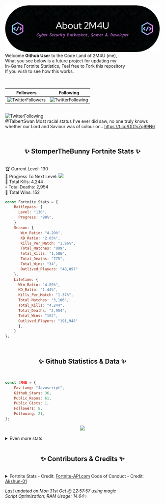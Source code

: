 
  ![Header](./src/github-banner.png)
  <br>
  Welcome **Github User** to the Code Land of 2M4U (me),<br>
  What you see below is a future project for updating my<br>
  In-Game Fortnite Statistics, Feel free to Fork this repository<br>
  If you wish to see how this works.
  <br><br>
  <br>
  
  | Followers  | Following |
  | ---------- |:---------:|
  | ![TwitterFollowers](https://img.shields.io/badge/Twitter%20Followers-77-blue)  | ![TwitterFollowing](https://img.shields.io/badge/Twitter%20Following-218-blue)  |


  <br>![TwitterFollowing](https://img.shields.io/badge/Latest%20Tweet--blue)<br>
  @TalbertSwan Most racial status I've ever did saw, no one truly knows whether our Lord and Saviour was of colour or… https://t.co/DDfyZq99N6
   
  <br><h2 align="center"> ✨ StomperTheBunny Fortnite Stats ✨</h2><br>
  🏆 Current Level: 130<br>
  🎉 Progress To Next Level: ![](https://geps.dev/progress/98)<br>
  🎯 Total Kills: 4,244<br>
  💀 Total Deaths: 2,954<br>
  👑 Total Wins: 152<br>

```js
const Fortnite_Stats = {
    Battlepass: {
      Level: "130",
      Progress: "98%",    
    }
    Season: { 
       Win_Ratio: "4.20%",
       KD_Ratio: "2.05%",
       Kills_Per_Match: "1.96%",
       Total_Matches: "809",
       Total_Kills: "1,586",
       Total_Deaths: "775",
       Total_Wins: "34",
       Outlived_Players: "48,097"
    },
    Lifetime: {
      Win_Ratio: "4.89%",
      KD_Ratio: "1.44%",
      Kills_Per_Match: "1.37%",
      Total_Matches: "3,106",
      Total_Kills: "4,244",
      Total_Deaths: "2,954",
      Total_Wins: "152",
      Outlived_Players: "191,948"
      },
    }
}; 
```


<br><h2 align="center"> ✨ Github Statistics & Data ✨</h2><br>

```js
const 2M4U = {
    Fav_Lang: "Javascript",
    Github_Stars: 36,
    Public_Repos: 61,
    Public_Gists: 1,
    Followers: 8,
    Following: 21,
}; 
```

<p align="center">
<img src="https://github-readme-streak-stats.herokuapp.com/?user=2M4U&theme=tokyonight">
</p>
<details>
  <summary>
      Even more stats
  </summary>
  <p align="center">
    <img src="https://github-profile-trophy.vercel.app/?username=2M4U&theme=dracula">
    <img src="https://github-readme-stats.vercel.app/api?username=2M4U&theme=tokyonight&count_private=true&show_icons=true&include_all_commits=true">
  </p>
</details>
<br><h2 align="center"> ✨ Contributors & Credits ✨</h2><br>
<details>
  <summary>
      Fortnite Stats - Credit: <a href="https://fortnite-api.com/?utm_source=github.com/2M4U/2M4U">Fortnite-API.com</a>
      Code of Conduct - Credit: <a href="https://github.com/Akshun-01">Akshun-01</a>
  </summary>
</details>

<!-- Last updated on Mon Oct 31 2022 22:57:57 GMT+0000 (Coordinated Universal Time) ;-;-->
<i>Last updated on  Mon 31st Oct @ 22:57:57 using magic<br>
Script Optimization; RAM Usage: 14.64</i>✨